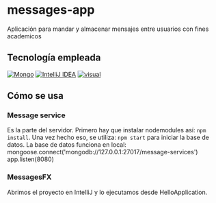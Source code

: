 # messages-app
Aplicación para mandar y almacenar mensajes entre usuarios con fines academicos

## Tecnología empleada

[![Mongo](https://img.shields.io/badge/MongoDb-6.0.4-purple?longCache=true&style=popout-square)]()
[![IntelliJ IDEA](https://img.shields.io/badge/IntelliJ_Idea-2022-blue.svg?longCache=true&style=popout-square)]()
[![visual](https://img.shields.io/badge/Visual_Studio-1.82.0-green.svg?longCache=true&style=popout-square)]()

## Cómo se usa
### Message service
Es la parte del servidor.
Primero hay que instalar nodemodules así: `npm install`.
Una vez hecho eso, se utiliza: `npm start` para iniciar la base de datos.
La base de datos funciona en local:  mongoose.connect('mongodb://127.0.0.1:27017/message-services')
app.listen(8080)

### MessagesFX
Abrimos el proyecto en IntelliJ y lo ejecutamos desde HelloApplication.

